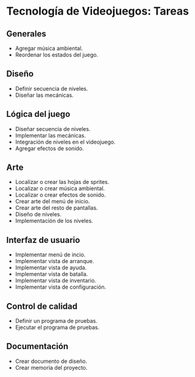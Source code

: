 # Tecnología de Videojuegos: Tareas

## Generales
- Agregar música ambiental.
- Reordenar los estados del juego.
## Diseño
- Definir secuencia de niveles.
- Diseñar las mecánicas.
## Lógica del juego
- Diseñar secuencia de niveles.
- Implementar las mecánicas.
- Integración de niveles en el videojuego.
- Agregar efectos de sonido.
## Arte
- Localizar o crear las hojas de sprites.
- Localizar o crear música ambiental.
- Localizar o crear efectos de sonido.
- Crear arte del menú de inicio.
- Crear arte del resto de pantallas.
- Diseño de niveles.
- Implementación de los niveles.
## Interfaz de usuario
- Implementar menú de incio.
- Implementar vista de arranque.
- Implementar vista de ayuda.
- Implementar vista de batalla.
- Implementar vista de inventario.
- Implementar vista de configuración.
## Control de calidad
- Definir un programa de pruebas.
- Ejecutar el programa de pruebas.
## Documentación
- Crear documento de diseño.
- Crear memoria del proyecto.
